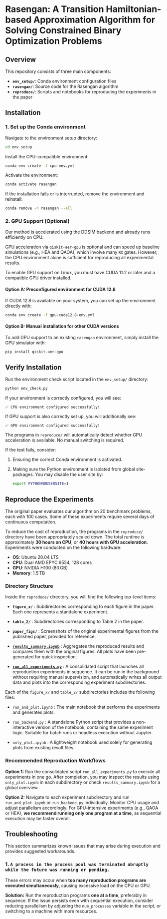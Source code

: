 # Rasengan: A Transition Hamiltonian-based Approximation Algorithm for Solving Constrained Binary Optimization Problems

## Overview

This repository consists of three main components:

* **`env_setup/`**: Conda environment configuration files
* **`rasengan/`**: Source code for the Rasengan algorithm
* **`reproduce/`**: Scripts and notebooks for reproducing the experiments in the paper

## Installation

### 1. Set up the Conda environment

Navigate to the environment setup directory:

```bash
cd env_setup
```

Install the CPU-compatible environment:

```bash
conda env create -f cpu-env.yml
```

Activate the environment:

```bash
conda activate rasengan
```

If the installation fails or is interrupted, remove the environment and reinstall:

```bash
conda remove -n rasengan --all
```

### 2. GPU Support (Optional)

Our method is accelerated using the DDSIM backend and already runs efficiently on CPU.  

GPU acceleration via `qiskit-aer-gpu` is optional and can speed up baseline simulations (e.g., HEA and QAOA), which involve many `RX` gates. However, the CPU environment alone is sufficient for reproducing all experimental results.

To enable GPU support on Linux, you must have CUDA 11.2 or later and a compatible GPU driver installed.

#### Option A: Preconfigured environment for CUDA 12.8

If CUDA 12.8 is available on your system, you can set up the environment directly with:

```bash
conda env create -f gpu-cuda12.8-env.yml
```

#### Option B: Manual installation for other CUDA versions

To add GPU support to an existing `rasengan` environment, simply install the GPU simulator with:

```bash
pip install qiskit-aer-gpu
```

## Verify Installation

Run the environment check script located in the `env_setup/` directory:

```bash
python env_check.py
```

If your environment is correctly configured, you will see:

```
✅ CPU environment configured successfully!
```

If GPU support is also correctly set up, you will additionally see:

```
✅ GPU environment configured successfully!
```

The programs in `reproduce/` will automatically detect whether GPU acceleration is available. No manual switching is required.

If the test fails, consider:

1. Ensuring the correct Conda environment is activated.
2. Making sure the Python environment is isolated from global site-packages. You may disable the user site by:

   ```bash
   export PYTHONNOUSERSITE=1
   ```

## Reproduce the Experiments

The original paper evaluates our algorithm on 20 benchmark problems, each with 100 cases. Some of these experiments require several days of continuous computation.

To reduce the cost of reproduction, the programs in the `reproduce/` directory have been appropriately scaled down. The total runtime is approximately **30 hours on CPU**, or **40 hours with GPU acceleration**. Experiments were conducted on the following hardware:

- **OS**: Ubuntu 20.04 LTS
- **CPU**: Dual AMD EPYC 9554, 128 cores
- **GPU**: NVIDIA H100 (80 GB)
- **Memory**: 1.5 TB

### Directory Structure

Inside the `reproduce/` directory, you will find the following top-level items:

* **`figure_x/`** :
  Subdirectories corresponding to each figure in the paper. Each one represents a standalone experiment.

* **`table_2/`** :
  Subdirectories corresponding to Table 2 in the paper.

* **`paper_figs/`** :
  Screenshots of the original experimental figures from the published paper, provided for reference.

* **[`results_summary.ipynb`](./reproduce/results_summary.ipynb)** :
  Aggregates the reproduced results and compares them with the original figures. All plots have been pre-generated for quick inspection.

* **[`run_all_experiments.py`](./reproduce/run_all_experiments.py)** :
  A consolidated script that launches all reproduction experiments in sequence. It can be run in the background without requiring manual supervision, and automatically writes all output data and plots into the corresponding experiment subdirectories.

Each of the `figure_x/` and `table_2/` subdirectories includes the following files:

* `run_and_plot.ipynb` :
  The main notebook that performs the experiments and generates plots.

* `run_backend.py` :
  A standalone Python script that provides a non-interactive version of the notebook, containing the same experiment logic. Suitable for batch runs or headless execution without Jupyter.

* `only_plot.ipynb` :
  A lightweight notebook used solely for generating plots from existing result files.

### Recommended Reproduction Workflows

**Option 1:**
Run the consolidated script `run_all_experiments.py` to execute all experiments in one go. After completion, you may inspect the results using `only_plot.ipynb` in each subdirectory or check `results_summary.ipynb` for a global overview.

**Option 2:**
Navigate to each experiment subdirectory and run `run_and_plot.ipynb` or `run_backend.py` individually. Monitor CPU usage and adjust parallelism accordingly. For GPU-intensive experiments (e.g., QAOA or HEA), **we recommend running only one program at a time**, as sequential execution may be faster overall.

## Troubleshooting

This section summarizes known issues that may arise during execution and provides suggested workarounds.

### 1. `A process in the process pool was terminated abruptly while the future was running or pending.`

These errors may occur when **too many reproduction programs are executed simultaneously**, causing excessive load on the CPU or GPU.

**Solution:**
Run the reproduction programs **one at a time**, preferably in sequence. If the issue persists even with sequential execution, consider reducing parallelism by adjusting the `num_processes` variable in the script, or switching to a machine with more resources.